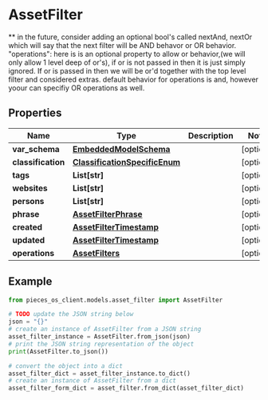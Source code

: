 # AssetFilter

** in the future, consider adding an optional bool's called nextAnd, nextOr which will say that the next filter will be  AND behavor or OR behavior.  \"operations\": here is is an optional property to allow or behavior,(we will only allow 1 level deep of or's), if or is not passed in then it is just simply ignored. If or is passed in then we will be or'd together with the top level filter and considered extras. default behavior for operations is and, however yoour can specifiy OR operations as well.

## Properties

Name | Type | Description | Notes
------------ | ------------- | ------------- | -------------
**var_schema** | [**EmbeddedModelSchema**](EmbeddedModelSchema) |  | [optional] 
**classification** | [**ClassificationSpecificEnum**](ClassificationSpecificEnum) |  | [optional] 
**tags** | **List[str]** |  | [optional] 
**websites** | **List[str]** |  | [optional] 
**persons** | **List[str]** |  | [optional] 
**phrase** | [**AssetFilterPhrase**](AssetFilterPhrase) |  | [optional] 
**created** | [**AssetFilterTimestamp**](AssetFilterTimestamp) |  | [optional] 
**updated** | [**AssetFilterTimestamp**](AssetFilterTimestamp) |  | [optional] 
**operations** | [**AssetFilters**](AssetFilters) |  | [optional] 

## Example

```python
from pieces_os_client.models.asset_filter import AssetFilter

# TODO update the JSON string below
json = "{}"
# create an instance of AssetFilter from a JSON string
asset_filter_instance = AssetFilter.from_json(json)
# print the JSON string representation of the object
print(AssetFilter.to_json())

# convert the object into a dict
asset_filter_dict = asset_filter_instance.to_dict()
# create an instance of AssetFilter from a dict
asset_filter_form_dict = asset_filter.from_dict(asset_filter_dict)
```



